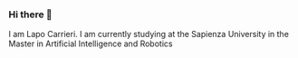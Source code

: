 ### Hi there 👋



I am Lapo Carrieri. I am currently studying at the Sapienza University in the Master in Artificial Intelligence and Robotics


